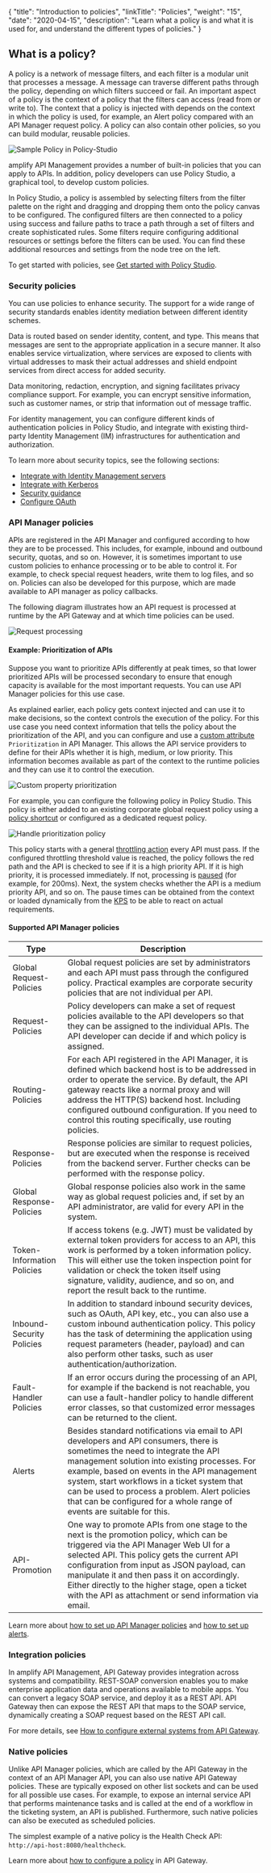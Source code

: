 {
    "title": "Introduction to policies",
    "linkTitle": "Policies",
    "weight": "15",
    "date": "2020-04-15",
    "description": "Learn what a policy is and what it is used for, and understand the different types of policies."
}

## What is a policy?

A policy is a network of message filters, and each filter is a modular unit that processes a message. A message can traverse different paths through the policy, depending on which filters succeed or fail. An important aspect of a policy is the context of a policy that the filters can access (read from or write to). The context that a policy is injected with depends on the context in which the policy is used, for example, an Alert policy compared with an API Manager request policy. A policy can also contain other policies, so you can build modular, reusable policies.

![Sample Policy in Policy-Studio](/Images/api_mgmt_overview/sample-policy.png)

amplify API Management provides a number of built-in policies that you can apply to APIs. In addition, policy developers can use Policy Studio, a graphical tool, to develop custom policies.

In Policy Studio, a policy is assembled by selecting filters from the filter palette on the right and dragging and dropping them onto the policy canvas to be configured. The configured filters are then connected to a policy using success and failure paths to trace a path through a set of filters and create sophisticated rules. Some filters require configuring additional resources or settings before the filters can be used. You can find these additional resources and settings from the node tree on the left.

To get started with policies, see [Get started with Policy Studio](/docs/apim_policydev/apigw_poldev/gs_concepts/).

### Security policies

You can use policies to enhance security. The support for a wide range of security standards enables identity mediation between different identity schemes.

Data is routed based on sender identity, content, and type. This means that messages are sent to the appropriate application in a secure manner. It also enables service virtualization, where services are exposed to clients with virtual addresses to mask their actual addresses and shield endpoint services from direct access for added security.

Data monitoring, redaction, encryption, and signing facilitates privacy compliance support. For example, you can encrypt sensitive information, such as customer names, or strip that information out of message traffic.

For identity management, you can configure different kinds of authentication policies in Policy Studio, and integrate with existing third-party Identity Management (IM) infrastructures for authentication and authorization.

To learn more about security topics, see the following sections:

* [Integrate with Identity Management servers](/docs/apigtw_auth_auth/)
* [Integrate with Kerberos](/docs/apigtw_kerberos/)
* [Security guidance](/docs/apimgmt_security/)
* [Configure OAuth](/docs/apim_policydev/apigw_oauth/)

### API Manager policies

APIs are registered in the API Manager and configured according to how they are to be processed. This includes, for example, inbound and outbound security, quotas, and so on. However, it is sometimes important to use custom policies to enhance processing or to be able to control it. For example, to check special request headers, write them to log files, and so on. Policies can also be developed for this purpose, which are made available to API manager as policy callbacks.

The following diagram illustrates how an API request is processed at runtime by the API Gateway and at which time policies can be used.

![Request processing](/Images/api_mgmt_overview/api-manager-request-processing.png)

#### Example: Prioritization of APIs

Suppose you want to prioritize APIs differently at peak times, so that lower prioritized APIs will be processed secondary to ensure that enough capacity is available for the most important requests. You can use API Manager policies for this use case.

As explained earlier, each policy gets context injected and can use it to make decisions, so the context controls the execution of the policy. For this use case you need context information that tells the policy about the prioritization of the API, and you can configure and use a [custom attribute](/docs/apim_administration/apimgr_admin/api_mgmt_custom/#add-a-custom-property-to-apis) `Prioritization` in API Manager. This allows the API service providers to define for their APIs whether it is high, medium, or low priority. This information becomes available as part of the context to the runtime policies and they can use it to control the execution.

![Custom property prioritization](/Images/api_mgmt_overview/api-manager-custom-prop-prio.png)

For example, you can configure the following policy in Policy Studio. This policy is either added to an existing corporate global request policy using a [policy shortcut](/docs/apim_policydev/apigw_polref/utility_additional/#policy-shortcut-filter) or configured as a dedicated request policy.

![Handle prioritization policy](/Images/api_mgmt_overview/handle-prioritization-policy.png)

This policy starts with a general [throttling action](/docs/apim_policydev/apigw_polref/content_max_messages/) every API must pass. If the configured throttling threshold value is reached, the policy follows the red path and the API is checked to see if it is a high priority API. If it is high priority, it is processed immediately. If not, processing is [paused](/docs/apim_policydev/apigw_polref/utility_additional/#pause-processing-filter) (for example, for 200ms). Next, the system checks whether the API is a medium priority API, and so on. The pause times can be obtained from the context or loaded dynamically from the [KPS](/docs/apim_policydev/apigw_kps/) to be able to react on actual requirements.

#### Supported API Manager policies

| Type                           | Description |
|--------------------------------|-------------|
| Global Request-Policies        | Global request policies are set by administrators and each API must pass through the configured policy. Practical examples are corporate security policies that are not individual per API. |
| Request-Policies               | Policy developers can make a set of request policies available to the API developers so that they can be assigned to the individual APIs. The API developer can decide if and which policy is assigned. |
| Routing-Policies               | For each API registered in the API Manager, it is defined which backend host is to be addressed in order to operate the service. By default, the API gateway reacts like a normal proxy and will address the HTTP(S) backend host. Including configured outbound configuration. If you need to control this routing specifically, use routing policies. |
| Response-Policies              | Response policies are similar to request policies, but are executed when the response is received from the backend server. Further checks can be performed with the response policy. |
| Global Response-Policies       | Global response policies also work in the same way as global request policies and, if set by an API administrator, are valid for every API in the system. |
| Token-Information Policies     | If access tokens (e.g. JWT) must be validated by external token providers for access to an API, this work is performed by a token information policy. This will either use the token inspection point for validation or check the token itself using signature, validity, audience, and so on, and report the result back to the runtime. |
| Inbound-Security Policies      | In addition to standard inbound security devices, such as OAuth, API key, etc., you can also use a custom inbound authentication policy. This policy has the task of determining the application using request parameters (header, payload) and can also perform other tasks, such as user authentication/authorization. |
| Fault-Handler Policies         | If an error occurs during the processing of an API, for example if the backend is not reachable, you can use a fault-handler policy to handle different error classes, so that customized error messages can be returned to the client. |
| Alerts                         | Besides standard notifications via email to API developers and API consumers, there is sometimes the need to integrate the API management solution into existing processes. For example, based on events in the API management system, start workflows in a ticket system that can be used to process a problem. Alert policies that can be configured for a whole range of events are suitable for this. |
| API-Promotion                  | One way to promote APIs from one stage to the next is the promotion policy, which can be triggered via the API Manager Web UI for a selected API. This policy gets the current API configuration from input as JSON payload, can manipulate it and then pass it on accordingly. Either directly to the higher stage, open a ticket with the API as attachment or send information via email. |

Learn more about [how to set up API Manager policies](/docs/apim_administration/apimgr_admin/api_mgmt_config_ps/#global-request-policies) and [how to set up alerts](/docs/apim_administration/apimgr_admin/api_mgmt_alerts/).

### Integration policies

In amplify API Management, API Gateway provides integration across systems and compatibility. REST-SOAP conversion enables you to make enterprise application data and operations available to mobile apps. You can convert a legacy SOAP service, and deploy it as a REST API. API Gateway then can expose the REST API that maps to the SOAP service, dynamically creating a SOAP request based on the REST API call.

For more details, see [How to configure external systems from API Gateway](/docs/apim_policydev/apigw_external_connections/).

### Native policies

Unlike API Manager policies, which are called by the API Gateway in the context of an API Manager API, you can also use native API Gateway policies. These are typically exposed on other list sockets and can be used for all possible use cases. For example, to expose an internal service API that performs maintenance tasks and is called at the end of a workflow in the ticketing system, an API is published. Furthermore, such native policies can also be executed as scheduled policies.

The simplest example of a native policy is the Health Check API: `http://api-host:8080/healthcheck`.

Learn more about [how to configure a policy](/docs/apim_policydev/apigw_poldev/general_manual_policy/) in API Gateway.